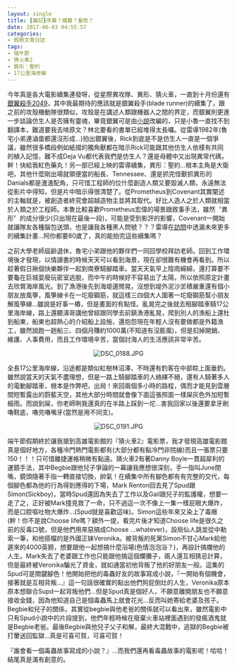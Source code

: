 ```yaml
---
layout: single
title: [雜記]序幕？續幕？畜牧？
date: 2017-06-03 04:55:57
categories:
- 假掰文青日誌
tags:
- 端午節
- 猜火車2
- 異形：聖約
- 17公里海岸線
---
```


今年真是各大電影續集連發呀，從星際異攻隊、異形、猜火車，一直到十月份還有<a href="https://www.youtube.com/watch?v=gCcx85zbxz4">銀翼殺手2049</a>，其中我最期待的應該就是銀翼殺手(blade runner)的續集了，跟之前的攻殼機動隊很類似，攻殼是在講述人類跟機器人之間的界定，而銀翼則更進一步談論仿生人是否擁有靈魂，畢竟銀翼可是由<a href="https://en.wikipedia.org/wiki/Do_Androids_Dream_of_Electric_Sheep%3F">小說</a>改編的，只是小魯一直找不到翻譯本，難道要我去啃原文？林北要看的書單已經堆得太長囉。從雷導1982年(魯宅小弟連滷蛋都還沒形成...)拍出銀翼後，Rick到底是不是仿生人一直是一個爭議，雖然很多橋段例如紙摺的獨角獸都在暗示Rick可能跟其他仿生人依樣有共同的植入記憶，難不成Deja Vu都代表我們是仿生人？還是母體中又出現異常代碼，幹！快給我紅色藥丸！另一部已經上映的雷導續集，異形：聖約...根本主角是大衛吧，其他什麼剛出場就領便當的船長、Tennessee、還是抓完怪獸抓異形的Danials都是渣渣配角，只可惜工程師的位什麼創造人類又要毀滅人類，永遠無法從影片中得知，但是片中暗示得很清楚了。從Prometheus到Covenant其實闡述的主軸就是，被創造者終究會超越造物主並將其取代。好比人造人之於人類就相當於人類之於工程師。本魯比較喜歡Prometheus宏偉的場景跟敘事手法，雖然〝異形〞的成分很少(只出現在最後一段)，可能是受到影評的影響，Covenant一開始就讓隊友各種腦包送頭，也是讓我各種黑人問號？？？雷導在<a href="https://www.youtube.com/watch?v=Qo30bZc10D0">訪問</a>中透漏未來更多的續集計畫...阿你都要80歲了，真的能拍完這些續集嗎？

之前大學老師屆齡退休，魯宅小弟跟他的夥伴們一同回學校拜訪老師。回到工作環境後才發現，以情讀書的時候天天可以看到海景，現在卻很難有機會再看到。所以趁著假日揪個快樂夥伴一起到南寮騎腳踏車。當天天氣早上陰雨綿綿，還打算要不要龜在巨城耍廢玩密室逃脫，而中午的時候好不容易出了太陽，所以依照原定計畫去欣賞海岸風光。到了漁港後先到海堤邊閒晃，沒想到堤外泥沙淤積嚴重還有個小朋友放風箏，風箏線卡在一坨廢鋼筋，就這樣三四個大人圍著一坨廢鋼筋幫小朋友解風箏線...雖說是好事一樁，但是畫面的有點怪。亂晃完之後就去租腳踏車騎17公里海岸線，路上還聽濤哥講他曾經跟同學去前鎮漁港亂晃，爬到別人的漁船上還杜到船東，船東也超熱心的介紹船上設施，還抱怨現在年輕人沒有要做都是外籍漁工，雖然說跑一趟船三、四個月賺約1000萬(不知道有沒膨風)，但是扣掉開銷、維護、人事費用，而且工作環境辛苦，當個討海人的生活應該非常辛苦。

<p style="text-align:center"><img alt="DSC_0188.JPG" src="https://pic.pimg.tw/kwbuster/1496467206-211180192_n.jpg?v=1496467214" title="DSC_0188.JPG"></p>

全長17公里海岸線，沿途都是類似紅樹林沼澤，不時還有釣客在中部粽上面垂釣。雖然說當天的天氣不盡理想，但是一路上騎腳踏車的人絡繹不絕，還有人騎著多人的電動腳踏車，根本是作弊吧，出局！來回兩個多小時的路程，偶而才能見到雲層間短暫露出的蔚藍天空，其他大部分時間就會像下面這張照面一樣屎灰色外加短暫細雨。而說到屎，你老師咧我還真的在半路上踩到一坨...害我回家以後還要拿牙刷嚕鞋底，嚕完嚕嘴牙(當然是用不同支)。

<p style="text-align:center"><img alt="DSC_0191.JPG" src="https://pic.pimg.tw/kwbuster/1496467206-190284866_n.jpg?v=1496467214" title="DSC_0191.JPG"></p>

端午節假期終於讓我搶到高雄電影館的『猜火車2』電影票，我才發現高雄電影館真是個好地方，各種冷門熱門電影都有(大部分都有點冷門非院線)而且一張票只要150！！！只可惜離捷運帳稍微有點遠。猜火車2有著Danny Boyle一貫超犀利的運鏡手法，其中Begbie跟他兒子爭論的一幕讓我應想很深刻，手一指叫June閉嘴，鏡頭隨著手指一轉直接切換，帥氣！在續集中所有腳色都有有完整的交代，每個腳色都為他的行為得到應得的下場，Mark Renton回去見了Spud跟Simon(Sickboy)，當時Spud還因為失去了工作以及Gail跟兒子的監護權，想要一走了之，正好被Mark撞見救了一命，只不過這一次不像上一集一樣屁眼大爆炸，而是口腔嘔吐物大爆炸...(Spud就是喜歡這味)。Simon這些年來又染上了毒癮(幹！你不是說Choose life嗎？額外一提，看完片後才知道Choose life是很久之前的反毒口號，但是他們用來惡搞成Choose ...whatever)，設局仙人跳並從中勒索一筆，和他搭檔的是外國正妹Veronika。被背叛的死黨Simon不甘心Mark給他遲來的4000英鎊，想要跟他一起想搞什麼浴場(色情泡泡浴？)，再設計搞爛他的人生。Mark失去了老婆跟工作也只能跟他搞這個爛攤子，兩人還互相猜忌計算，但是最終被Veronika騙光了資金，就如通當初他背叛了他的好朋友一般。這集的Spud可是關鍵腳色！他開始把他的毒蟲好友的故事寫成小說，『一開始有個機會，接著就是互相背叛...』這一句話很確實的點出他們狗屁倒灶的人生，Veronika原本原本想聯合Supd一起背叛他們...但是Spud真是個好人，不願意離開朋友也不願意接收金錢，因為他知道自己是個毒蟲馬上就會花光...反而叫她寄給老婆及孩子。Begbie和兒子的關係，其實從begbie與他老爸的關係就可以看出來，雖然電影中只有Spud小說中的片段提到，他們年輕時候在廢棄火車站裡面遇到的發瘋酒鬼就是Begbie老爸。最後Begbie與他兒子父子和解，最終大混戰中，逃獄的Begbie被打暈送回監獄...真是可喜可賀，可喜可賀！

『誰會看一個毒蟲故事寫成的小說？』...而我們還再看毒蟲故事的電影呢！哈哈！結尾真是滿有創意的。


